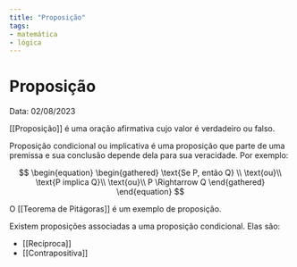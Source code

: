 ```yaml
---
title: "Proposição"
tags:
- matemática
- lógica
---
```

# Proposição

Data: 02/08/2023

[[Proposição]] é uma oração afirmativa cujo valor é verdadeiro ou falso.

Proposição condicional ou implicativa é uma proposição que parte de uma premissa e sua conclusão depende dela para sua veracidade. Por exemplo:

$$
\begin{equation}
\begin{gathered}
\text{Se P, então Q} \\
\text{ou}\\
\text{P implica Q}\\
\text{ou}\\
P \Rightarrow Q
\end{gathered}
\end{equation}
$$


O [[Teorema de Pitágoras]] é um exemplo de proposição.

Existem proposições associadas a uma proposição condicional. Elas são:

- [[Recíproca]]
- [[Contrapositiva]]